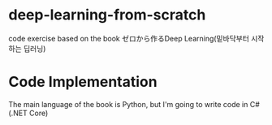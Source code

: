 # deep-learning-from-scratch
code exercise based on the book ゼロから作るDeep Learning(밑바닥부터 시작하는 딥러닝)

# Code Implementation
The main language of the book is Python, but I'm going to write code in C# (.NET Core)

